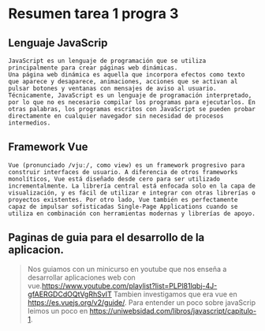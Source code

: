 # Resumen tarea 1 progra 3


## Lenguaje JavaScrip
	JavaScript es un lenguaje de programación que se utiliza principalmente para crear páginas web dinámicas.
	Una página web dinámica es aquella que incorpora efectos como texto que aparece y desaparece, animaciones, acciones que se activan al pulsar botones y ventanas con mensajes de aviso al usuario.
	Técnicamente, JavaScript es un lenguaje de programación interpretado, por lo que no es necesario compilar los programas para ejecutarlos. En otras palabras, los programas escritos con JavaScript se pueden probar directamente en cualquier navegador sin necesidad de procesos intermedios.
## Framework Vue
	Vue (pronunciado /vjuː/, como view) es un framework progresivo para construir interfaces de usuario. A diferencia de otros frameworks monolíticos, Vue está diseñado desde cero para ser utilizado incrementalmente. La librería central está enfocada solo en la capa de visualización, y es fácil de utilizar e integrar con otras librerías o proyectos existentes. Por otro lado, Vue también es perfectamente capaz de impulsar sofisticadas Single-Page Applications cuando se utiliza en combinación con herramientas modernas y librerías de apoyo.
	
	
## 




## Paginas de guia para el desarrollo de la aplicacion.
>Nos guiamos con un minicurso en youtube que nos enseña a desarrollar aplicaciones web con vue.https://www.youtube.com/playlist?list=PLPl81lqbj-4J-gfAERGDCdOQtVgRhSvIT
>Tambien investigamos que era vue en https://es.vuejs.org/v2/guide/.
>Para entender un poco sobre javaScrip leimos un poco en https://uniwebsidad.com/libros/javascript/capitulo-1.
>


